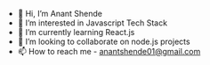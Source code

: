 - 👋 Hi, I’m Anant Shende
- 👀 I’m interested in Javascript Tech Stack
- 🌱 I’m currently learning React.js
- 💞️ I’m looking to collaborate on node.js projects 
- 📫 How to reach me - anantshende01@gmail.com

<!---
anantshende01/anantshende01 is a ✨ special ✨ repository because its `README.md` (this file) appears on your GitHub profile.
You can click the Preview link to take a look at your changes.
--->
